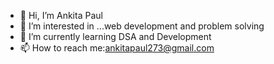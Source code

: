 - 👋 Hi, I’m Ankita Paul
- 👀 I’m interested in ...web development and problem solving
- 🌱 I’m currently learning DSA and Development 
- 📫 How to reach me:ankitapaul273@gmail.com

<!---
Ankitapaul1234/Ankitapaul1234 is a ✨ special ✨ repository because its `README.md` (this file) appears on your GitHub profile.
You can click the Preview link to take a look at your changes.
--->
